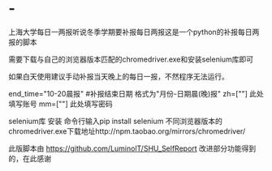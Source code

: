 # -

上海大学每日一两报听说冬季学期要补报每日两报这是一个python的补报每日两报的脚本

需要下载与自己的浏览器版本匹配的chromedriver.exe和安装selenium库即可

如果白天使用建议手动补报当天晚上的每日一报，不然程序无法运行。

end_time="10-20晨报" #补报结束日期 格式为"月份-日期晨(晚)报"
zh=[""] 此处填写账号
mm=[""] 此处填写密码

selenium库 安装 命令行输入pip install selenium
不同浏览器版本的chromedriver.exe下载地址http://npm.taobao.org/mirrors/chromedriver/

此版脚本由 https://github.com/LuminolT/SHU_SelfReport 改进部分功能得到的，在此感谢

